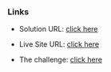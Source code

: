 ### Links

- Solution URL: [click here](https://github.com/weldu0/Frontend-Mentor-Challenges-Collection/tree/main/results-summary-component)

- Live Site URL: [click here](https://weldu0.github.io/Frontend-Mentor-Challenges-Collection/results-summary-component)

- The challenge: [click here](https://www.frontendmentor.io/challenges/results-summary-component-CE_K6s0maV)
